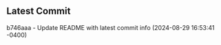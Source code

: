 
## Latest Commit
b746aaa - Update README with latest commit info (2024-08-29 16:53:41 -0400) <Yunxi-Zhou>
